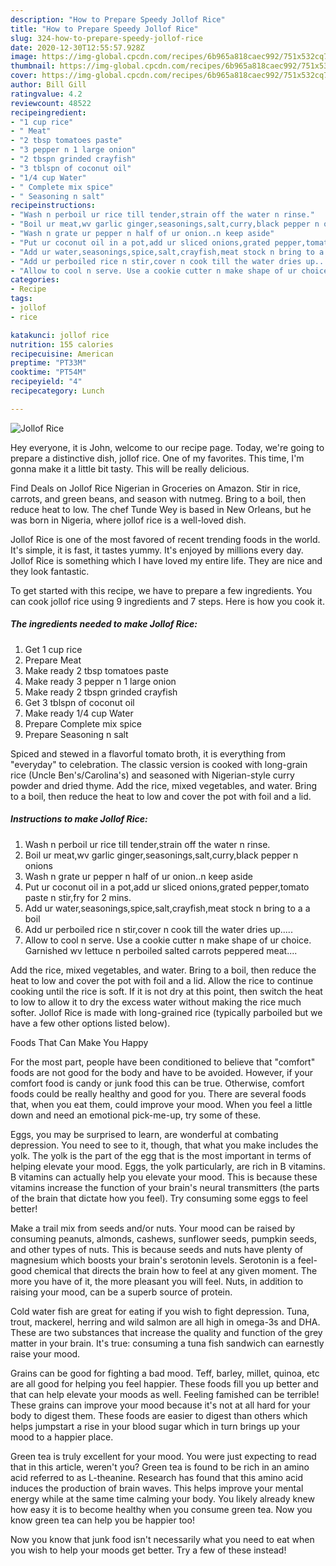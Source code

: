 ```yaml
---
description: "How to Prepare Speedy Jollof Rice"
title: "How to Prepare Speedy Jollof Rice"
slug: 324-how-to-prepare-speedy-jollof-rice
date: 2020-12-30T12:55:57.928Z
image: https://img-global.cpcdn.com/recipes/6b965a818caec992/751x532cq70/jollof-rice-recipe-main-photo.jpg
thumbnail: https://img-global.cpcdn.com/recipes/6b965a818caec992/751x532cq70/jollof-rice-recipe-main-photo.jpg
cover: https://img-global.cpcdn.com/recipes/6b965a818caec992/751x532cq70/jollof-rice-recipe-main-photo.jpg
author: Bill Gill
ratingvalue: 4.2
reviewcount: 48522
recipeingredient:
- "1 cup rice"
- " Meat"
- "2 tbsp tomatoes paste"
- "3 pepper n 1 large onion"
- "2 tbspn grinded crayfish"
- "3 tblspn of coconut oil"
- "1/4 cup Water"
- " Complete mix spice"
- " Seasoning n salt"
recipeinstructions:
- "Wash n perboil ur rice till tender,strain off the water n rinse."
- "Boil ur meat,wv garlic ginger,seasonings,salt,curry,black pepper n onions"
- "Wash n grate ur pepper n half of ur onion..n keep aside"
- "Put ur coconut oil in a pot,add ur sliced onions,grated pepper,tomato paste n stir,fry for 2 mins."
- "Add ur water,seasonings,spice,salt,crayfish,meat stock n bring to a a boil"
- "Add ur perboiled rice n stir,cover n cook till the water dries up....."
- "Allow to cool n serve. Use a cookie cutter n make shape of ur choice. Garnished wv lettuce n perboiled salted carrots peppered meat...."
categories:
- Recipe
tags:
- jollof
- rice

katakunci: jollof rice 
nutrition: 155 calories
recipecuisine: American
preptime: "PT33M"
cooktime: "PT54M"
recipeyield: "4"
recipecategory: Lunch

---
```



![Jollof Rice](https://img-global.cpcdn.com/recipes/6b965a818caec992/751x532cq70/jollof-rice-recipe-main-photo.jpg)

Hey everyone, it is John, welcome to our recipe page. Today, we're going to prepare a distinctive dish, jollof rice. One of my favorites. This time, I'm gonna make it a little bit tasty. This will be really delicious.

Find Deals on Jollof Rice Nigerian in Groceries on Amazon. Stir in rice, carrots, and green beans, and season with nutmeg. Bring to a boil, then reduce heat to low. The chef Tunde Wey is based in New Orleans, but he was born in Nigeria, where jollof rice is a well-loved dish.

Jollof Rice is one of the most favored of recent trending foods in the world. It's simple, it is fast, it tastes yummy. It's enjoyed by millions every day. Jollof Rice is something which I have loved my entire life. They are nice and they look fantastic.


To get started with this recipe, we have to prepare a few ingredients. You can cook jollof rice using 9 ingredients and 7 steps. Here is how you cook it.

<!--inarticleads1-->

##### The ingredients needed to make Jollof Rice:

1. Get 1 cup rice
1. Prepare  Meat
1. Make ready 2 tbsp tomatoes paste
1. Make ready 3 pepper n 1 large onion
1. Make ready 2 tbspn grinded crayfish
1. Get 3 tblspn of coconut oil
1. Make ready 1/4 cup Water
1. Prepare  Complete mix spice
1. Prepare  Seasoning n salt


Spiced and stewed in a flavorful tomato broth, it is everything from &#34;everyday&#34; to celebration. The classic version is cooked with long-grain rice (Uncle Ben&#39;s/Carolina&#39;s) and seasoned with Nigerian-style curry powder and dried thyme. Add the rice, mixed vegetables, and water. Bring to a boil, then reduce the heat to low and cover the pot with foil and a lid. 

<!--inarticleads2-->

##### Instructions to make Jollof Rice:

1. Wash n perboil ur rice till tender,strain off the water n rinse.
1. Boil ur meat,wv garlic ginger,seasonings,salt,curry,black pepper n onions
1. Wash n grate ur pepper n half of ur onion..n keep aside
1. Put ur coconut oil in a pot,add ur sliced onions,grated pepper,tomato paste n stir,fry for 2 mins.
1. Add ur water,seasonings,spice,salt,crayfish,meat stock n bring to a a boil
1. Add ur perboiled rice n stir,cover n cook till the water dries up.....
1. Allow to cool n serve. Use a cookie cutter n make shape of ur choice. Garnished wv lettuce n perboiled salted carrots peppered meat....


Add the rice, mixed vegetables, and water. Bring to a boil, then reduce the heat to low and cover the pot with foil and a lid. Allow the rice to continue cooking until the rice is soft. If it is not dry at this point, then switch the heat to low to allow it to dry the excess water without making the rice much softer. Jollof Rice is made with long-grained rice (typically parboiled but we have a few other options listed below). 

Foods That Can Make You Happy


For the most part, people have been conditioned to believe that "comfort" foods are not good for the body and have to be avoided. However, if your comfort food is candy or junk food this can be true. Otherwise, comfort foods could be really healthy and good for you. There are several foods that, when you eat them, could improve your mood. When you feel a little down and need an emotional pick-me-up, try some of these.

Eggs, you may be surprised to learn, are wonderful at combating depression. You need to see to it, though, that what you make includes the yolk. The yolk is the part of the egg that is the most important in terms of helping elevate your mood. Eggs, the yolk particularly, are rich in B vitamins. B vitamins can actually help you elevate your mood. This is because these vitamins increase the function of your brain's neural transmitters (the parts of the brain that dictate how you feel). Try consuming some eggs to feel better!

Make a trail mix from seeds and/or nuts. Your mood can be raised by consuming peanuts, almonds, cashews, sunflower seeds, pumpkin seeds, and other types of nuts. This is because seeds and nuts have plenty of magnesium which boosts your brain's serotonin levels. Serotonin is a feel-good chemical that directs the brain how to feel at any given moment. The more you have of it, the more pleasant you will feel. Nuts, in addition to raising your mood, can be a superb source of protein.

Cold water fish are great for eating if you wish to fight depression. Tuna, trout, mackerel, herring and wild salmon are all high in omega-3s and DHA. These are two substances that increase the quality and function of the grey matter in your brain. It's true: consuming a tuna fish sandwich can earnestly raise your mood. 

Grains can be good for fighting a bad mood. Teff, barley, millet, quinoa, etc are all good for helping you feel happier. These foods fill you up better and that can help elevate your moods as well. Feeling famished can be terrible! These grains can improve your mood because it's not at all hard for your body to digest them. These foods are easier to digest than others which helps jumpstart a rise in your blood sugar which in turn brings up your mood to a happier place.

Green tea is truly excellent for your mood. You were just expecting to read that in this article, weren't you? Green tea is found to be rich in an amino acid referred to as L-theanine. Research has found that this amino acid induces the production of brain waves. This helps improve your mental energy while at the same time calming your body. You likely already knew how easy it is to become healthy when you consume green tea. Now you know green tea can help you be happier too!

Now you know that junk food isn't necessarily what you need to eat when you wish to help your moods get better. Try a few of these instead!

